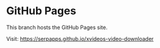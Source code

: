 # GitHub Pages

This branch hosts the GitHub Pages site.

Visit: https://serpapps.github.io/xvideos-video-downloader
